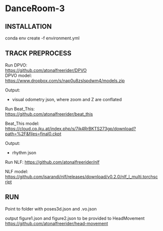 # DanceRoom-3

## INSTALLATION  

conda env create -f environment.yml

## TRACK PREPROCESS  

Run DPVO:  
https://github.com/atonalfreerider/DPVO  
DPVO model:  
https://www.dropbox.com/s/nap0u8zslspdwm4/models.zip

Output:
- visual odometry json, where zoom and Z are conflated

Run Beat_This:  
https://github.com/atonalfreerider/beat_this

Beat_This model:  
https://cloud.cp.jku.at/index.php/s/7ik4RrBKTS273gp/download?path=%2F&files=final0.ckpt

Output:
- rhythm json

Run NLF:
https://github.com/atonalfreerider/nlf

NLF model:
https://github.com/isarandi/nlf/releases/download/v0.2.0/nlf_l_multi.torchscript

## RUN

Point to folder with poses3d.json and .vo.json

output figure1.json and figure2.json to be provided to HeadMovement
https://github.com/atonalfreerider/head-movement




